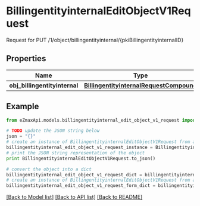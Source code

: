 # BillingentityinternalEditObjectV1Request

Request for PUT /1/object/billingentityinternal/{pkiBillingentityinternalID}

## Properties
Name | Type | Description | Notes
------------ | ------------- | ------------- | -------------
**obj_billingentityinternal** | [**BillingentityinternalRequestCompound**](BillingentityinternalRequestCompound.md) |  | 

## Example

```python
from eZmaxApi.models.billingentityinternal_edit_object_v1_request import BillingentityinternalEditObjectV1Request

# TODO update the JSON string below
json = "{}"
# create an instance of BillingentityinternalEditObjectV1Request from a JSON string
billingentityinternal_edit_object_v1_request_instance = BillingentityinternalEditObjectV1Request.from_json(json)
# print the JSON string representation of the object
print BillingentityinternalEditObjectV1Request.to_json()

# convert the object into a dict
billingentityinternal_edit_object_v1_request_dict = billingentityinternal_edit_object_v1_request_instance.to_dict()
# create an instance of BillingentityinternalEditObjectV1Request from a dict
billingentityinternal_edit_object_v1_request_form_dict = billingentityinternal_edit_object_v1_request.from_dict(billingentityinternal_edit_object_v1_request_dict)
```
[[Back to Model list]](../README.md#documentation-for-models) [[Back to API list]](../README.md#documentation-for-api-endpoints) [[Back to README]](../README.md)


